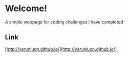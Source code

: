 # Welcome!
A simple webpage for coding challenges I have completed

## Link
[http://yarunluon.github.io/](http://yarunluon.github.io/)

